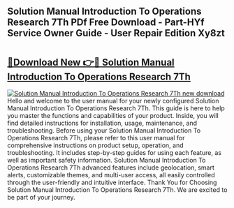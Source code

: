 ## Solution Manual Introduction To Operations Research 7Th PDf Free Download - Part-HYf Service Owner Guide - User Repair Edition Xy8zt

# <h2><a href="http://bc61888.oget.top/?id=Solution+Manual+Introduction+To+Operations+Research+7Th">🔗Download New 👉🔴 Solution Manual Introduction To Operations Research 7Th</a></h2>

[![Solution Manual Introduction To Operations Research 7Th new download](https://i.imgur.com/5g1atiW.png)](http://bc61888.oget.top/?id=Solution+Manual+Introduction+To+Operations+Research+7Th)
Hello and welcome to the user manual for your newly configured Solution Manual Introduction To Operations Research 7Th. This guide is here to help you master the functions and capabilities of your product. Inside, you will find detailed instructions for installation, usage, maintenance, and troubleshooting. Before using your Solution Manual Introduction To Operations Research 7Th, please refer to this user manual for comprehensive instructions on product setup, operation, and troubleshooting. It includes step-by-step guides for using each feature, as well as important safety information. Solution Manual Introduction To Operations Research 7Th advanced features include geolocation, smart alerts, customizable themes, and multi-user access, all easily controlled through the user-friendly and intuitive interface. Thank You for Choosing Solution Manual Introduction To Operations Research 7Th. We are excited to be part of your journey.
